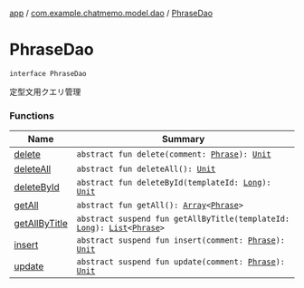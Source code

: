 [app](../../index.md) / [com.example.chatmemo.model.dao](../index.md) / [PhraseDao](./index.md)

# PhraseDao

`interface PhraseDao`

定型文用クエリ管理

### Functions

| Name | Summary |
|---|---|
| [delete](delete.md) | `abstract fun delete(comment: `[`Phrase`](../../com.example.chatmemo.model.entity/-phrase/index.md)`): `[`Unit`](https://kotlinlang.org/api/latest/jvm/stdlib/kotlin/-unit/index.html) |
| [deleteAll](delete-all.md) | `abstract fun deleteAll(): `[`Unit`](https://kotlinlang.org/api/latest/jvm/stdlib/kotlin/-unit/index.html) |
| [deleteById](delete-by-id.md) | `abstract fun deleteById(templateId: `[`Long`](https://kotlinlang.org/api/latest/jvm/stdlib/kotlin/-long/index.html)`): `[`Unit`](https://kotlinlang.org/api/latest/jvm/stdlib/kotlin/-unit/index.html) |
| [getAll](get-all.md) | `abstract fun getAll(): `[`Array`](https://kotlinlang.org/api/latest/jvm/stdlib/kotlin/-array/index.html)`<`[`Phrase`](../../com.example.chatmemo.model.entity/-phrase/index.md)`>` |
| [getAllByTitle](get-all-by-title.md) | `abstract suspend fun getAllByTitle(templateId: `[`Long`](https://kotlinlang.org/api/latest/jvm/stdlib/kotlin/-long/index.html)`): `[`List`](https://kotlinlang.org/api/latest/jvm/stdlib/kotlin.collections/-list/index.html)`<`[`Phrase`](../../com.example.chatmemo.model.entity/-phrase/index.md)`>` |
| [insert](insert.md) | `abstract suspend fun insert(comment: `[`Phrase`](../../com.example.chatmemo.model.entity/-phrase/index.md)`): `[`Unit`](https://kotlinlang.org/api/latest/jvm/stdlib/kotlin/-unit/index.html) |
| [update](update.md) | `abstract suspend fun update(comment: `[`Phrase`](../../com.example.chatmemo.model.entity/-phrase/index.md)`): `[`Unit`](https://kotlinlang.org/api/latest/jvm/stdlib/kotlin/-unit/index.html) |
